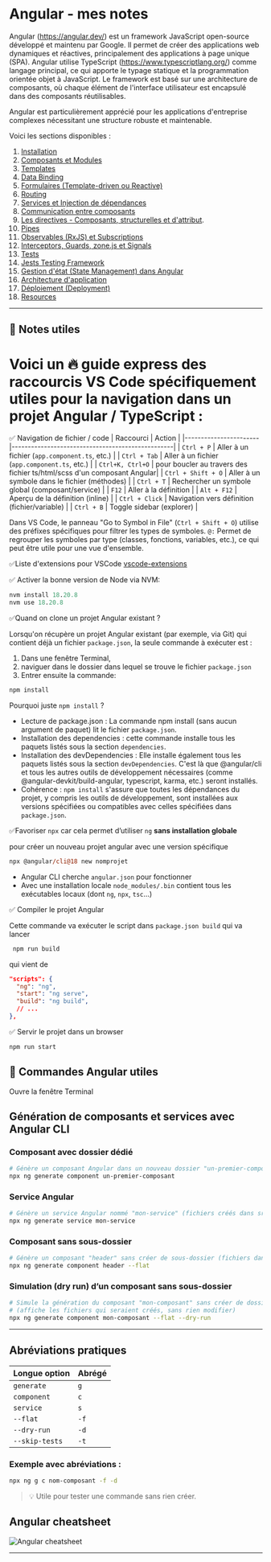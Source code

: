 # Angular - mes notes

Angular (https://angular.dev/) est un framework JavaScript open-source développé et maintenu par Google. Il permet de créer des applications web dynamiques et réactives, principalement des applications à page unique (SPA). Angular utilise TypeScript (https://www.typescriptlang.org/) comme langage principal, ce qui apporte le typage statique et la programmation orientée objet à JavaScript. Le framework est basé sur une architecture de composants, où chaque élément de l'interface utilisateur est encapsulé dans des composants réutilisables.


Angular est particulièrement apprécié pour les applications d'entreprise complexes nécessitant une structure robuste et maintenable.

Voici les sections disponibles :

1. [Installation](docs/01-angular-install.md)
2. [Composants et Modules](docs/02-angular-modules-components.md)
3. [Templates](docs/03-angular-templates.md)
4. [Data Binding](docs/04-angular-data-binding.md)
5. [Formulaires (Template-driven ou Reactive)](docs/05-angular-forms.md)
6. [Routing](docs/06-angular-routing.md)
7. [Services et Injection de dépendances](docs/07-angular-services.md)
8. [Communication entre composants](docs/08-angular-component-communication.md)
9. [Les directives - Composants, structurelles et d'attribut](docs/09-angular-custom-directives-guide).
10. [Pipes](docs/10-angular-pipes.md)
11. [Observables (RxJS) et Subscriptions](docs/11-angular-promises-rxjs-observables.md)
12. [Interceptors, Guards, zone.js et Signals](docs/12-angular-interceptors-guards-zonejs-signals.md)
13. [Tests](docs/13-angular-tests.md)
14. [Jests Testing Framework](docs/14-angular-tests-jest.md)
15. [Gestion d'état (State Management) dans Angular](docs/15-angular-state-management.md)
16. [Architecture d'application ](docs/16-angular-architecture.md)
17. [Déploiement (Deployment)](docs/17-angular-deploiement.md)
18. [Resources](docs/18-angular-resources.md)

---

## 📌 Notes utiles



# Voici un 🔥 guide express des raccourcis VS Code spécifiquement utiles pour la navigation dans un projet Angular / TypeScript :

✅ Navigation de fichier / code
| Raccourci             | Action                                           |
|-----------------------|--------------------------------------------------|
| `Ctrl + P`            | Aller à un fichier (`app.component.ts`, etc.)    |
| `Ctrl + Tab`          | Aller à un fichier (`app.component.ts`, etc.)    |
| `Ctrl+K, Ctrl+O`      | pour boucler au travers des fichier ts/html/scss d'un composant Angular|
| `Ctrl + Shift + O`    | Aller à un symbole dans le fichier (méthodes)    |
| `Ctrl + T`            | Rechercher un symbole global (composant/service) |
| `F12`                 | Aller à la définition                            |
| `Alt + F12`           | Aperçu de la définition (inline)                 |
| `Ctrl + Click`        | Navigation vers définition (fichier/variable)    |
| `Ctrl + B`            | Toggle sidebar (explorer)                        |

Dans VS Code, le panneau "Go to Symbol in File" (`Ctrl + Shift + O`) utilise des préfixes spécifiques pour filtrer les types de symboles. `@:` Permet de regrouper les symboles par type (classes, fonctions, variables, etc.), ce qui peut être utile pour une vue d'ensemble.

✅Liste d'extensions pour VSCode
[vscode-extensions](../tools/list-extensions.txt)


 ✅ Activer la bonne version de Node via NVM: 
```ps
nvm install 18.20.8
nvm use 18.20.8
```

✅Quand on clone un projet Angular existant ?
 
 Lorsqu'on récupère un projet Angular existant (par exemple, via Git) qui contient déjà un fichier `package.json`, la seule commande à exécuter est :
 
 1. Dans une fenêtre Terminal, 
 2. naviguer dans le dossier dans lequel se trouve le fichier `package.json`
 3. Entrer ensuite la commande:
 ```bash
 npm install
 ```
 Pourquoi juste `npm install` ?

* Lecture de package.json : La commande npm install (sans aucun argument de paquet) lit le fichier `package.json`.
* Installation des dependencies : cette commande installe tous les paquets listés sous la section `dependencies`.
* Installation des devDependencies : Elle installe également tous les paquets listés sous la section `devDependencies`. C'est là que @angular/cli et tous les autres outils de développement nécessaires (comme @angular-devkit/build-angular, typescript, karma, etc.) seront installés.
* Cohérence : `npm install` s'assure que toutes les dépendances du projet, y compris les outils de développement, sont installées aux versions spécifiées ou compatibles avec celles spécifiées dans `package.json`.

✅Favoriser `npx` car cela permet d’utiliser `ng` **sans installation globale**

pour créer un nouveau projet angular avec une version spécifique
```ps
npx @angular/cli@18 new nomprojet
```
- Angular CLI cherche `angular.json` pour fonctionner
- Avec une installation locale `node_modules/.bin` contient tous les exécutables locaux (dont `ng`, `npx`, `tsc`...)

✅ Compiler le projet Angular

Cette commande va exécuter le script dans `package.json build` qui va lancer
```bash
 npm run build 
 ```
qui vient de
```json
"scripts": {
  "ng": "ng",
  "start": "ng serve",
  "build": "ng build",
  // ...
},
```

 ✅ Servir le projet dans un browser
 ```bash
 npm run start
 ```

## 🧪 Commandes Angular utiles
Ouvre la fenêtre Terminal

## Génération de composants et services avec Angular CLI

### Composant avec dossier dédié
```bash
# Génère un composant Angular dans un nouveau dossier "un-premier-composant"
npx ng generate component un-premier-composant
```

### Service Angular
```bash
# Génère un service Angular nommé "mon-service" (fichiers créés dans src/app)
npx ng generate service mon-service
```

### Composant sans sous-dossier
```bash
# Génère un composant "header" sans créer de sous-dossier (fichiers dans le dossier courant)
npx ng generate component header --flat
```

### Simulation (dry run) d’un composant sans sous-dossier
```bash
# Simule la génération du composant "mon-composant" sans créer de dossier
# (affiche les fichiers qui seraient créés, sans rien modifier)
npx ng generate component mon-composant --flat --dry-run
```

---

## Abréviations pratiques

| Longue option              | Abrégé  |
|---------------------------|---------|
| `generate`                | `g`     |
| `component`               | `c`     |
| `service`                 | `s`     |
| `--flat`                  | `-f`    |
| `--dry-run`               | `-d`    |
| `--skip-tests`            | `-t`    |

### Exemple avec abréviations :
```bash
npx ng g c nom-composant -f -d
```

> 💡 Utile pour tester une commande sans rien créer.



## Angular cheatsheet
![Angular cheatsheet](images/angular-cli-cheat-sheet.9X-IsgXf_yph9l.webp)

---

